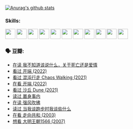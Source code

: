 
[![Anurag's github stats](https://github-readme-stats.vercel.app/api?username=w940853815)](https://github.com/anuraghazra/github-readme-stats)

### Skills:

<code><img height="32" src="https://cdn.jsdelivr.net/npm/simple-icons@v5/icons/python.svg"></code>
<code><img height="32" src="https://cdn.jsdelivr.net/npm/simple-icons@v5/icons/javascript.svg"></code>
<code><img height="32" src="https://cdn.jsdelivr.net/npm/simple-icons@v5/icons/django.svg"></code>
<code><img height="32" src="https://cdn.jsdelivr.net/npm/simple-icons@v5/icons/flask.svg"></code>
<code><img height="32" src="https://cdn.jsdelivr.net/npm/simple-icons@v5/icons/vuetify.svg"></code>
<code><img height="32" src="https://cdn.jsdelivr.net/npm/simple-icons@v5/icons/git.svg"></code>
<code><img height="32" src="https://cdn.jsdelivr.net/npm/simple-icons@v5/icons/docker.svg"></code>
<code><img height="32" src="https://cdn.jsdelivr.net/npm/simple-icons@v5/icons/postgresql.svg"></code>
<code><img height="32" src="https://cdn.jsdelivr.net/npm/simple-icons@v5/icons/elasticsearch.svg"></code>
<code><img height="32" src="https://cdn.jsdelivr.net/npm/simple-icons@v5/icons/macos.svg"></code>
<code><img height="32" src="https://cdn.jsdelivr.net/npm/simple-icons@v5/icons/linux.svg"></code>

### 🗣 豆瓣:

<!-- DOUBAN-ACTIVITIES:START -->
- [在读 我不知道该说什么，关于死亡还是爱情](https://www.douban.com/people/136069238/status/3742672820/?_i=43566525)
- [看过 开端‎ (2022)](https://www.douban.com/people/136069238/status/3737530861/?_i=43566525)
- [看过 混沌行走 Chaos Walking‎ (2021)](https://www.douban.com/people/136069238/status/3734828206/?_i=43566525)
- [在看 开端‎ (2022)](https://www.douban.com/people/136069238/status/3733533297/?_i=43566525)
- [看过 沙丘 Dune‎ (2021)](https://www.douban.com/people/136069238/status/3726869471/?_i=43566525)
- [读过 置身事内](https://www.douban.com/people/136069238/status/3726223867/?_i=43566525)
- [在读 强风吹拂](https://www.douban.com/people/136069238/status/3725395475/?_i=43566525)
- [读过 当我谈跑步时我谈些什么](https://www.douban.com/people/136069238/status/3715422296/?_i=43566525)
- [在看 走向共和‎ (2003)](https://www.douban.com/people/136069238/status/3711470443/?_i=43566525)
- [想看 大明王朝1566‎ (2007)](https://www.douban.com/people/136069238/status/3710980213/?_i=43566525)
<!-- DOUBAN-ACTIVITIES:END -->
<!--
**w940853815/w940853815** is a ✨ _special_ ✨ repository because its `README.md` (this file) appears on your GitHub profile.

Here are some ideas to get you started:

- 🔭 I’m currently working on ...
- 🌱 I’m currently learning ...
- 👯 I’m looking to collaborate on ...
- 🤔 I’m looking for help with ...
- 💬 Ask me about ...
- 📫 How to reach me: ...
- 😄 Pronouns: ...
- ⚡ Fun fact: ...
-->

